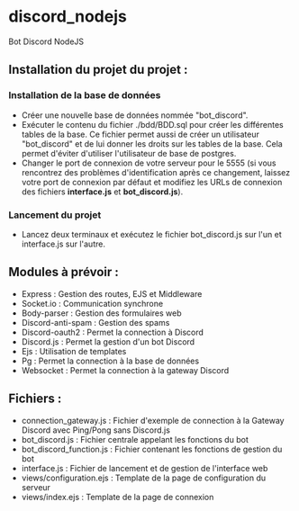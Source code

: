 # discord_nodejs
Bot Discord NodeJS

## Installation du projet du projet :
### Installation de la base de données
* Créer une nouvelle base de données nommée "bot_discord".
* Exécuter le contenu du fichier ./bdd/BDD.sql pour créer les différentes tables de la base. Ce fichier permet aussi de créer un utilisateur "bot_discord" et de lui donner les droits sur les tables de la base. Cela permet d'éviter d'utiliser l'utilisateur de base de postgres.
* Changer le port de connexion de votre serveur pour le 5555 (si vous rencontrez des problèmes d'identification après ce changement, laissez votre port de connexion par défaut et modifiez les URLs de connexion des fichiers __interface.js__ et __bot_discord.js__).

### Lancement du projet
* Lancez deux terminaux et exécutez le fichier bot_discord.js sur l'un et interface.js sur l'autre.

## Modules à prévoir :
* Express : Gestion des routes, EJS et Middleware
* Socket.io : Communication synchrone
* Body-parser : Gestion des formulaires web
* Discord-anti-spam : Gestion des spams
* Discord-oauth2 : Permet la connection à Discord
* Discord.js : Permet la gestion d'un bot Discord
* Ejs : Utilisation de templates
* Pg : Permet la connection à la base de données
* Websocket : Permet la connection à la gateway Discord

## Fichiers :
* connection_gateway.js : Fichier d'exemple de connection à la Gateway Discord avec Ping/Pong sans Discord.js
* bot_discord.js : Fichier centrale appelant les fonctions du bot
* bot_discord_function.js : Fichier contenant les fonctions de gestion du bot
* interface.js : Fichier de lancement et de gestion de l'interface web 
* views/configuration.ejs : Template de la page de configuration du serveur
* views/index.ejs : Template de la page de connexion 
